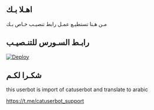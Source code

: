 ## اهـلا بـك
مـن هـنا تستطيـع عمـل رابط تنصيـب خـاص بـك

## رابـط السـورس للتنـصيـب

[![Deploy](https://www.herokucdn.com/deploy/button.svg)](https://heroku.com/deploy?template=https://github.com/oulix55/jmthon)

## شكـرا لكـم 


this userbot is import of catuserbot and translate to arabic

https://t.me/catuserbot_support
